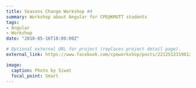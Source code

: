 ```yaml
---
title: Seasons Change Workshop #4
summary: Workshop about Angular for CPE@KMUTT students
tags:
- Angular
- Workshop
date: "2018-05-16T18:00:00Z"

# Optional external URL for project (replaces project detail page).
external_link: https://www.facebook.com/cpeworkshop/posts/2212512319012044

image:
  caption: Photo by Siwat
  focal_point: Smart
---
```


